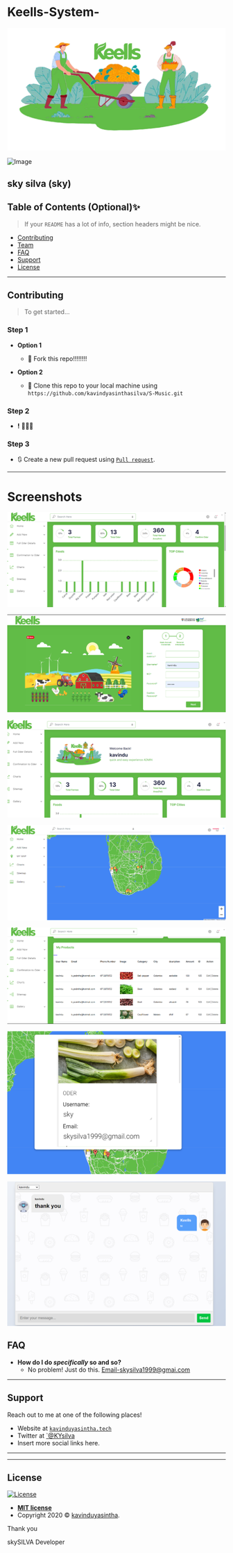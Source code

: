 # Keells-System- 


![Image](https://github.com/kavindyasinthasilva/keells-System/blob/main/SS/sfdsgd.jpg)

![Image](https://github.com/kavindyasinthasilva/keells-System/blob/main/GIF/20210121_215107.gif)




sky silva (sky)
---
## Table of Contents (Optional)✨

> If your `README` has a lot of info, section headers might be nice.

- [Contributing](#contributing)
- [Team](#team)
- [FAQ](#faq)
- [Support](#support)
- [License](#license)


---


## Contributing

> To get started...

### Step 1

- **Option 1**
    - 🍴 Fork this repo!!!!!!!!

- **Option 2**
    - 👯 Clone this repo to your local machine using `https://github.com/kavindyasinthasilva/S-Music.git`

### Step 2

- **!** 🔨🔨🔨

### Step 3

- 🔃 Create a new pull request using <a href="https://github.com/kavindyasinthasilva/S-Music.git" target="_blank">`Pull request`</a>.

---


# Screenshots

![Image](https://github.com/kavindyasinthasilva/keells-System/blob/main/SS/Screenshot%20(339).png)

![Image](https://github.com/kavindyasinthasilva/keells-System/blob/main/SS/Screenshot%20(338).png)

![Image](https://github.com/kavindyasinthasilva/keells-System/blob/main/SS/Screenshot%20(340).png)

![Image](https://github.com/kavindyasinthasilva/keells-System/blob/main/SS/Screenshot%20(342).png)

![Image](https://github.com/kavindyasinthasilva/keells-System/blob/main/SS/Screenshot%20(343).png)

![Image](https://github.com/kavindyasinthasilva/keells-System/blob/main/SS/Screenshot%20(398).png)

![Image](https://github.com/kavindyasinthasilva/keells-System/blob/main/SS/Sc.png)







## FAQ

- **How do I do *specifically* so and so?**
    - No problem! Just do this.
    Email-skysilva1999@gmai.com

---

## Support

Reach out to me at one of the following places!

- Website at <a href="http://www.kavinduyasintha.tech/" target="_blank">`kavinduyasintha.tech`</a>
- Twitter at <a href="" target="_blank">`@KYsilva</a>
- Insert more social links here.

---


---

## License

[![License](http://img.shields.io/:license-mit-blue.svg?style=flat-square)](http://badges.mit-license.org)

- **[MIT license]()**
- Copyright 2020 © <a href="http://kavinduyasintha.tech" target="_blank">kavinduyasintha</a>.

Thank you



skySILVA
Developer
